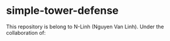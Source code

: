 # simple-tower-defense
This repository is belong to N-Linh (Nguyen Van Linh).
Under the collaboration of: 

